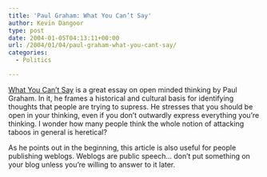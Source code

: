 ```yaml
---
title: 'Paul Graham: What You Can’t Say'
author: Kevin Dangoor
type: post
date: 2004-01-05T04:13:11+00:00
url: /2004/01/04/paul-graham-what-you-cant-say/
categories:
  - Politics

---
```

[What You Can&#8217;t Say][1] is a great essay on open minded thinking by Paul Graham. In it, he frames a historical and cultural basis for identifying thoughts that people are trying to supress. He stresses that you should be open in your thinking, even if you don&#8217;t outwardly express everything you&#8217;re thinking. I wonder how many people think the whole notion of attacking taboos in general is heretical?

As he points out in the beginning, this article is also useful for people publishing weblogs. Weblogs are public speech&#8230; don&#8217;t put something on your blog unless you&#8217;re willing to answer to it later.

 [1]: http://www.paulgraham.com/say.html "What You Can't Say"